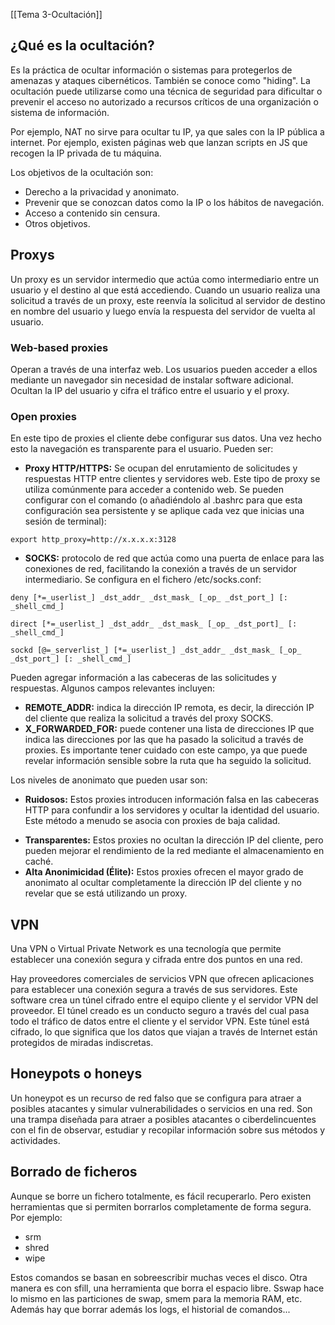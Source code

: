 [[Tema 3-Ocultación]]

## ¿Qué es la ocultación?
Es la práctica de ocultar información o sistemas para protegerlos de amenazas y ataques cibernéticos. También se conoce como "hiding". La ocultación puede utilizarse como una técnica de seguridad para dificultar o prevenir el acceso no autorizado a recursos críticos de una organización o sistema de información.

Por ejemplo, NAT no sirve para ocultar tu IP, ya que sales con la IP pública a internet. Por ejemplo, existen páginas web que lanzan scripts en JS que recogen la IP privada de tu máquina.

Los objetivos de la ocultación son:
+ Derecho a la privacidad y anonimato.
+ Prevenir que se conozcan datos como la IP o los hábitos de navegación.
+ Acceso a contenido sin censura.
+ Otros objetivos.

## Proxys
  Un proxy es un servidor intermedio que actúa como intermediario entre un usuario y el destino al que está accediendo. Cuando un usuario realiza una solicitud a través de un proxy, este reenvía la solicitud al servidor de destino en nombre del usuario y luego envía la respuesta del servidor de vuelta al usuario.

### Web-based proxies
Operan a través de una interfaz web. Los usuarios pueden acceder a ellos mediante un navegador sin necesidad de instalar software adicional. Ocultan la IP del usuario y cifra el tráfico entre el usuario y el proxy. 

### Open proxies
En este tipo de proxies el cliente debe configurar sus datos. Una vez hecho esto la navegación es transparente para el usuario. Pueden ser:
+ **Proxy HTTP/HTTPS:** Se ocupan del enrutamiento de solicitudes y respuestas HTTP entre clientes y servidores web. Este tipo de proxy se utiliza comúnmente para acceder a contenido web. Se pueden configurar con el comando (o añadiéndolo al .bashrc para que esta configuración sea persistente y se aplique cada vez que inicias una sesión de terminal):
```
export http_proxy=http://x.x.x.x:3128
```
+ **SOCKS:** protocolo de red que actúa como una puerta de enlace para las conexiones de red, facilitando la conexión a través de un servidor intermediario. Se configura en el fichero /etc/socks.conf:
```
deny [*=_userlist_] _dst_addr_ _dst_mask_ [_op_ _dst_port_] [: _shell_cmd_]

direct [*=_userlist_] _dst_addr_ _dst_mask_ [_op_ _dst_port]_ [: _shell_cmd_]

sockd [@=_serverlist_] [*=_userlist_] _dst_addr_ _dst_mask_ [_op_ _dst_port_] [: _shell_cmd_]
```

Pueden agregar información a las cabeceras de las solicitudes y respuestas. Algunos campos relevantes incluyen:
+ **REMOTE_ADDR:** indica la dirección IP remota, es decir, la dirección IP del cliente que realiza la solicitud a través del proxy SOCKS.
+ **X_FORWARDED_FOR:** puede contener una lista de direcciones IP que indica las direcciones por las que ha pasado la solicitud a través de proxies. Es importante tener cuidado con este campo, ya que puede revelar información sensible sobre la ruta que ha seguido la solicitud.

Los niveles de anonimato que pueden usar son:
+ **Ruidosos:** Estos proxies introducen información falsa en las cabeceras HTTP para confundir a los servidores y ocultar la identidad del usuario. Este método a menudo se asocia con proxies de baja calidad.
- **Transparentes:** Estos proxies no ocultan la dirección IP del cliente, pero pueden mejorar el rendimiento de la red mediante el almacenamiento en caché.
- **Alta Anonimicidad (Élite):** Estos proxies ofrecen el mayor grado de anonimato al ocultar completamente la dirección IP del cliente y no revelar que se está utilizando un proxy.

## VPN
Una VPN o Virtual Private Network es una tecnología que permite establecer una conexión segura y cifrada entre dos puntos en una red.

Hay proveedores comerciales de servicios VPN que ofrecen aplicaciones para establecer una conexión segura a través de sus servidores. Este software crea un túnel cifrado entre el equipo cliente y el servidor VPN del proveedor. El túnel creado es un conducto seguro a través del cual pasa todo el tráfico de datos entre el cliente y el servidor VPN. Este túnel está cifrado, lo que significa que los datos que viajan a través de Internet están protegidos de miradas indiscretas.

## Honeypots o honeys
Un honeypot es un recurso de red falso que se configura para atraer a posibles atacantes y simular vulnerabilidades o servicios en una red. Son una trampa diseñada para atraer a posibles atacantes o ciberdelincuentes con el fin de observar, estudiar y recopilar información sobre sus métodos y actividades.

## Borrado de ficheros
Aunque se borre un fichero totalmente, es fácil recuperarlo. Pero existen herramientas que si permiten borrarlos completamente de forma segura. Por ejemplo:
+ srm
+ shred
+ wipe

Estos comandos se basan en sobreescribir muchas veces el disco. Otra manera es con sfill, una herramienta que borra el espacio libre. Sswap hace lo mismo en las particiones de swap, smem para la memoria RAM, etc. Además hay que borrar además los logs, el historial de comandos...
